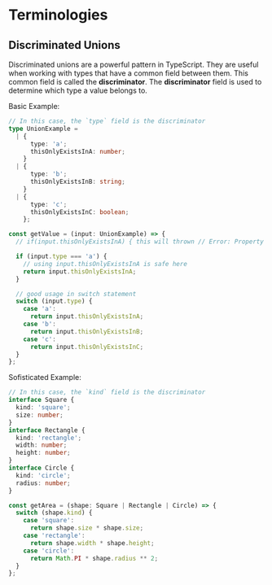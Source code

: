 # Terminologies

## Discriminated Unions

Discriminated unions are a powerful pattern in TypeScript. They are useful when working with types that have a
common field between them. This common field is called the **discriminator**. The **discriminator** field is
used to determine which type a value belongs to.

Basic Example:

```typescript
// In this case, the `type` field is the discriminator
type UnionExample =
  | {
      type: 'a';
      thisOnlyExistsInA: number;
    }
  | {
      type: 'b';
      thisOnlyExistsInB: string;
    }
  | {
      type: 'c';
      thisOnlyExistsInC: boolean;
    };

const getValue = (input: UnionExample) => {
  // if(input.thisOnlyExistsInA) { this will thrown // Error: Property 'thisOnlyExistsInA' does not exist on type 'UnionExample'.

  if (input.type === 'a') {
    // using input.thisOnlyExistsInA is safe here
    return input.thisOnlyExistsInA;
  }

  // good usage in switch statement
  switch (input.type) {
    case 'a':
      return input.thisOnlyExistsInA;
    case 'b':
      return input.thisOnlyExistsInB;
    case 'c':
      return input.thisOnlyExistsInC;
  }
};
```

Sofisticated Example:

```typescript
// In this case, the `kind` field is the discriminator
interface Square {
  kind: 'square';
  size: number;
}
interface Rectangle {
  kind: 'rectangle';
  width: number;
  height: number;
}
interface Circle {
  kind: 'circle';
  radius: number;
}

const getArea = (shape: Square | Rectangle | Circle) => {
  switch (shape.kind) {
    case 'square':
      return shape.size * shape.size;
    case 'rectangle':
      return shape.width * shape.height;
    case 'circle':
      return Math.PI * shape.radius ** 2;
  }
};
```
